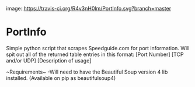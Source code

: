 image::https://travis-ci.org/R4v3nH0lm/PortInfo.svg?branch=master
# PortInfo
Simple python script that scrapes Speedguide.com for port information. Will spit out all of the returned table entries in this format:
[Port Number]
[TCP and/or UDP]
[Description of usage]

~Requirements~
-Will need to have the Beautiful Soup version 4 lib installed. (Available on pip as beautifulsoup4)

